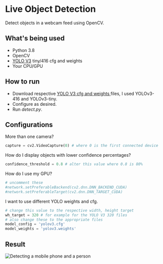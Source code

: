 # Live Object Detection
Detect objects in a webcam feed using OpenCV. 
## What's being used
- Python 3.8
- OpenCV
- [YOLO V3](https://pjreddie.com/darknet/yolo/) tiny/416 cfg and weights
- Your CPU/GPU
## How to run
- Download respective [YOLO V3 cfg and weights ](https://pjreddie.com/darknet/yolo/) files, I used YOLOv3-416 and YOLOv3-tiny.
- Configure as desired.
- Run *detect.py*.
## Configurations
More than one camera?
```python
capture = cv2.VideoCapture(0) # where 0 is the first connected device
```
How do I display objects with lower confidence percentages?
```python
confidence_threshold = 0.8 # alter this value where 0.8 is 80%
```
How do I use my GPU?
```python
# uncomment these
#network.setPreferableBackend(cv2.dnn.DNN_BACKEND_CUDA)
#network.setPreferableTarget(cv2.dnn.DNN_TARGET_CUDA)
```
I want to use different YOLO weights and cfg.
```python
# change this value to the respective width, height target
wh_target = 320 # for example for the YOLO V3 320 files
# also change these to the appropriate files
model_config = 'yolov3.cfg'
model_weights = 'yolov3.weights'
```
## Result
![Detecting a mobile phone and a person](https://alexsikorski.net/img/live-object-detection/detection.jpg)